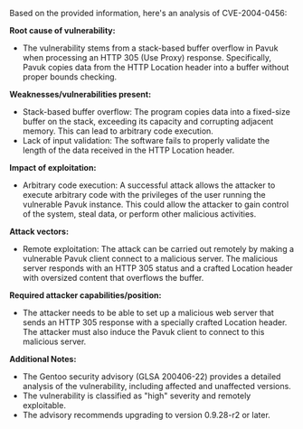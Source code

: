 Based on the provided information, here's an analysis of CVE-2004-0456:

**Root cause of vulnerability:**
- The vulnerability stems from a stack-based buffer overflow in Pavuk when processing an HTTP 305 (Use Proxy) response. Specifically, Pavuk copies data from the HTTP Location header into a buffer without proper bounds checking.

**Weaknesses/vulnerabilities present:**
- Stack-based buffer overflow: The program copies data into a fixed-size buffer on the stack, exceeding its capacity and corrupting adjacent memory. This can lead to arbitrary code execution.
- Lack of input validation: The software fails to properly validate the length of the data received in the HTTP Location header.

**Impact of exploitation:**
- Arbitrary code execution: A successful attack allows the attacker to execute arbitrary code with the privileges of the user running the vulnerable Pavuk instance. This could allow the attacker to gain control of the system, steal data, or perform other malicious activities.

**Attack vectors:**
- Remote exploitation: The attack can be carried out remotely by making a vulnerable Pavuk client connect to a malicious server. The malicious server responds with an HTTP 305 status and a crafted Location header with oversized content that overflows the buffer.

**Required attacker capabilities/position:**
- The attacker needs to be able to set up a malicious web server that sends an HTTP 305 response with a specially crafted Location header. The attacker must also induce the Pavuk client to connect to this malicious server.

**Additional Notes:**
- The Gentoo security advisory (GLSA 200406-22) provides a detailed analysis of the vulnerability, including affected and unaffected versions.
- The vulnerability is classified as "high" severity and remotely exploitable.
- The advisory recommends upgrading to version 0.9.28-r2 or later.